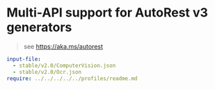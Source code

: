 # Multi-API support for AutoRest v3 generators

> see https://aka.ms/autorest

``` yaml $(enable-multi-api)
input-file:
  - stable/v2.0/ComputerVision.json
  - stable/v2.0/Ocr.json
require: ../../../../../profiles/readme.md
```

